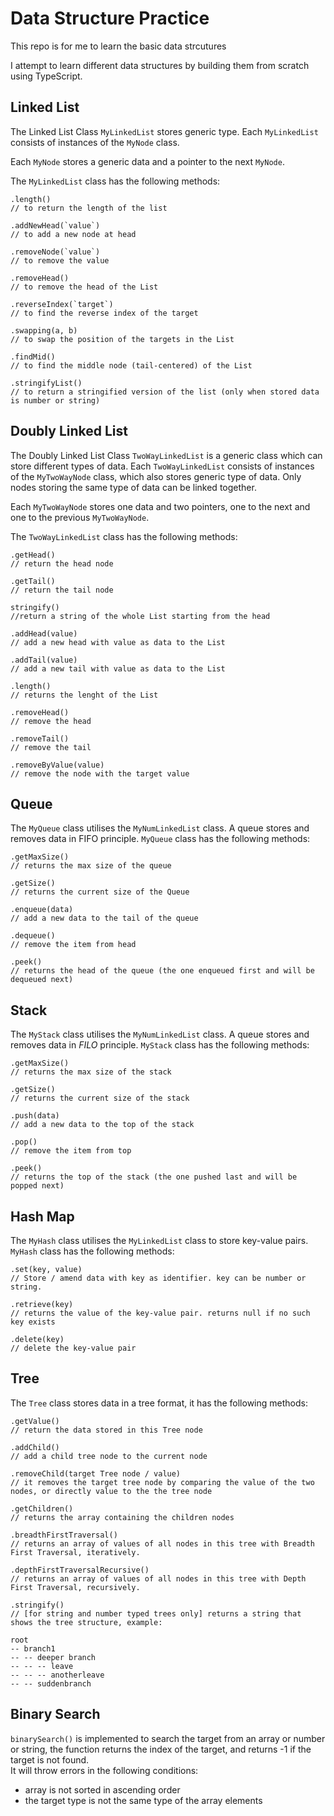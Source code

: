 # Data Structure Practice
This repo is for me to learn the basic data strcutures

I attempt to learn different data structures by building them from scratch using TypeScript.

## Linked List

The Linked List Class `MyLinkedList` stores generic type. Each `MyLinkedList` consists of instances of the `MyNode` class.  

Each `MyNode` stores a generic data and a pointer to the next `MyNode`.  

The `MyLinkedList` class has the following methods:  

```
.length()
// to return the length of the list

.addNewHead(`value`)
// to add a new node at head

.removeNode(`value`)
// to remove the value

.removeHead()
// to remove the head of the List

.reverseIndex(`target`)
// to find the reverse index of the target

.swapping(a, b)
// to swap the position of the targets in the List

.findMid()
// to find the middle node (tail-centered) of the List

.stringifyList()
// to return a stringified version of the list (only when stored data is number or string)

```

## Doubly Linked List

The Doubly Linked List Class `TwoWayLinkedList` is a generic class which can store different types of data. Each `TwoWayLinkedList` consists of instances of the `MyTwoWayNode` class, which also stores generic type of data. Only nodes storing the same type of data can be linked together. 

Each `MyTwoWayNode` stores one data and two pointers, one to the next and one to the previous `MyTwoWayNode`.  

The `TwoWayLinkedList` class has the following methods:  


```
.getHead()
// return the head node

.getTail()
// return the tail node

stringify()
//return a string of the whole List starting from the head

.addHead(value)
// add a new head with value as data to the List

.addTail(value)
// add a new tail with value as data to the List

.length()
// returns the lenght of the List

.removeHead()
// remove the head

.removeTail()
// remove the tail

.removeByValue(value)
// remove the node with the target value
```

## Queue

The `MyQueue` class utilises the `MyNumLinkedList` class. A queue stores and removes data in FIFO principle. `MyQueue` class has the following methods:

```
.getMaxSize()
// returns the max size of the queue

.getSize()
// returns the current size of the Queue

.enqueue(data)
// add a new data to the tail of the queue

.dequeue()
// remove the item from head

.peek()
// returns the head of the queue (the one enqueued first and will be dequeued next)
```

## Stack

The `MyStack` class utilises the `MyNumLinkedList` class. A queue stores and removes data in *FILO* principle. `MyStack` class has the following methods:

```
.getMaxSize()
// returns the max size of the stack

.getSize()
// returns the current size of the stack

.push(data)
// add a new data to the top of the stack

.pop()
// remove the item from top

.peek()
// returns the top of the stack (the one pushed last and will be popped next)
```

## Hash Map

The `MyHash` class utilises the `MyLinkedList` class to store key-value pairs. `MyHash` class has the following methods:  

```
.set(key, value)
// Store / amend data with key as identifier. key can be number or string.

.retrieve(key)
// returns the value of the key-value pair. returns null if no such key exists

.delete(key)
// delete the key-value pair
```

## Tree

The `Tree` class stores data in a tree format, it has the following methods:

```
.getValue()
// return the data stored in this Tree node

.addChild()
// add a child tree node to the current node

.removeChild(target Tree node / value)
// it removes the target tree node by comparing the value of the two nodes, or directly value to the the tree node

.getChildren()
// returns the array containing the children nodes

.breadthFirstTraversal()
// returns an array of values of all nodes in this tree with Breadth First Traversal, iteratively.

.depthFirstTraversalRecursive()
// returns an array of values of all nodes in this tree with Depth First Traversal, recursively.

.stringify()
// [for string and number typed trees only] returns a string that shows the tree structure, example:

root
-- branch1
-- -- deeper branch
-- -- -- leave
-- -- -- anotherleave
-- -- suddenbranch
```
## Binary Search

`binarySearch()` is implemented to search the target from an array or number or string, the function returns the index of the target, and returns -1 if the target is not found.  
It will throw errors in the following conditions:

- array is not sorted in ascending order
- the target type is not the same type of the array elements  

